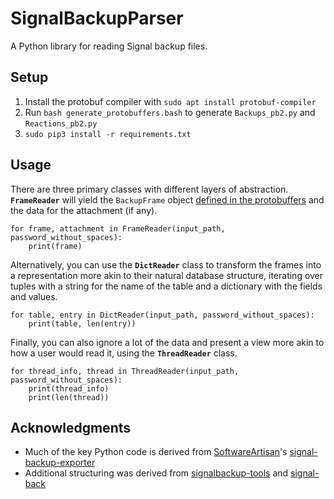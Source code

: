 # SignalBackupParser
A Python library for reading Signal backup files.

## Setup
1. Install the protobuf compiler with `sudo apt install protobuf-compiler`
1. Run `bash generate_protobuffers.bash` to generate `Backups_pb2.py` and `Reactions_pb2.py`
1. `sudo pip3 install -r requirements.txt`

## Usage
There are three primary classes with different layers of abstraction. **`FrameReader`** will yield the `BackupFrame` object [defined in the protobuffers](https://github.com/signalapp/Signal-Android/blob/main/app/src/main/proto/Backups.proto#L72) and the data for the attachment (if any).

    for frame, attachment in FrameReader(input_path, password_without_spaces):
        print(frame)

Alternatively, you can use the **`DictReader`** class to transform the frames into a representation more akin to their natural database structure, iterating over tuples with a string for the name of the table and a dictionary with the fields and values.

    for table, entry in DictReader(input_path, password_without_spaces):
        print(table, len(entry))

Finally, you can also ignore a lot of the data and present a view more akin to how a user would read it, using the **`ThreadReader`** class.

    for thread_info, thread in ThreadReader(input_path, password_without_spaces):
        print(thread_info)
        print(len(thread))

## Acknowledgments
 * Much of the key Python code is derived from [SoftwareArtisan](https://github.com/SoftwareArtisan)'s [signal-backup-exporter](https://github.com/SoftwareArtisan/signal-backup-exporter/blob/master/signal_backup_exporter.py)
 * Additional structuring was derived from [signalbackup-tools](https://github.com/bepaald/signalbackup-tools/blob/757966081627c6c99922a21f953d0f770de4c140/sqlcipherdecryptor/sqlcipherdecryptor.h) and [signal-back](https://github.com/xeals/signal-back/blob/7b9bc2112afa24316da1e2c515e067f69f91d5c4/types/backup.go#L328)
